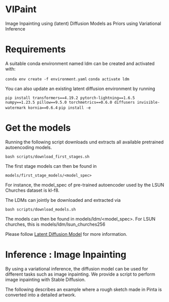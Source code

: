 # VIPaint
Image Inpainting using (latent) Diffusion Models as Priors using Variational Inference

# Requirements
A suitable conda environment named ldm can be created and activated with:

`conda env create -f environment.yaml`
`conda activate ldm`

You can also update an existing latent diffusion environment by running

`pip install transformers==4.19.2 pytorch-lightning==1.6.5 numpy==1.23.5 pillow==9.5.0 torchmetrics==0.6.0 diffusers invisible-watermark kornia==0.6.4`
`pip install -e`

# Get the models

Running the following script downloads und extracts all available pretrained autoencoding models.

`bash scripts/download_first_stages.sh`

The first stage models can then be found in 

`models/first_stage_models/<model_spec>`

For instance, the model_spec of pre-trained autoencoder used by the LSUN Churches dataset is kl-f8. 

The LDMs can jointly be downloaded and extracted via

`bash scripts/download_models.sh`

The models can then be found in models/ldm/<model_spec>. For LSUN churches, this is models/ldm/lsun_churches256

Please follow [Latent Diffusion Model](https://github.com/CompVis/latent-diffusion) for more information. 

# Inference : Image Inpainting

By using a variational inference, the diffusion model can be used for different tasks such as image inpainting. We provide a script to perform image inpainting with Stable Diffusion.

The following describes an example where a rough sketch made in Pinta is converted into a detailed artwork.


